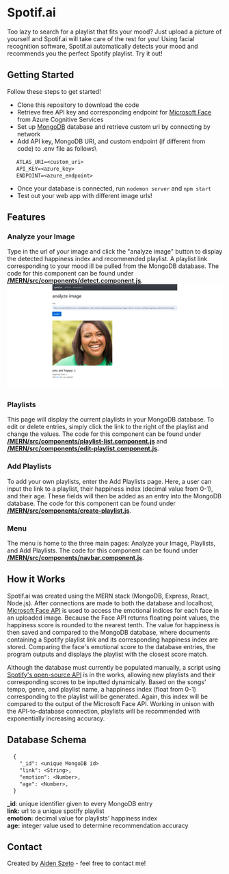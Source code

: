 # Spotif.ai
Too lazy to search for a playlist that fits your mood? Just upload a picture of yourself and Spotif.ai will take care of the rest for you! Using facial recognition software, 
Spotif.ai automatically detects your mood and recommends you the perfect Spotify playlist. Try it out!

## Getting Started
Follow these steps to get started!
- Clone this repository to download the code
- Retrieve free API key and corresponding endpoint for [Microsoft Face](https://azure.microsoft.com/en-us/services/cognitive-services/face/) from Azure Cognitive Services
- Set up [MongoDB](https://www.mongodb.com/) database and retrieve custom uri by connecting by network
- Add API key, MongoDB URI, and custom endpoint (if different from code) to .env file as follows\
 ```
    ATLAS_URI=<custom_uri>
    API_KEY=<azure_key>
    ENDPOINT=<azure_endpoint>
 ```
- Once your database is connected, run ``nodemon server`` and ``npm start``
- Test out your web app with different image urls!

## Features
### Analyze your Image
Type in the url of your image and click the "analyze image" button to display the detected happiness index and recommended playlist. A playlist link corresponding to your mood ill be pulled from the MongoDB database. The code for this component can be found under [**/MERN/src/components/detect.component.js**](https://github.com/aidenszeto/Spotif.ai/blob/master/MERN/src/components/detect.component.js).
![Analyze your Image](https://github.com/aidenszeto/Spotif.ai/blob/master/Screenshots/Annotation%202020-08-08%20205340.png)
### Playlists
This page will display the current playlists in your MongoDB database. To edit or delete entries, simply click the link to the right of the playlist and change the values. The code for this component can be found under [**/MERN/src/components/playlist-list.component.js**](https://github.com/aidenszeto/Spotif.ai/blob/master/MERN/src/components/playlist-list.component.js) and [**/MERN/src/components/edit-playlist.component.js**](https://github.com/aidenszeto/Spotif.ai/blob/master/MERN/src/components/edit-list.component.js).
### Add Playlists
To add your own playlists, enter the Add Playlists page. Here, a user can input the link to a playlist, their happiness index (decimal value from 0-1), and their age. These fields will then be added as an entry into the MongoDB database. The code for this component can be found under [**/MERN/src/components/create-playlist.js**](https://github.com/aidenszeto/Spotif.ai/blob/master/MERN/src/components/create-playlist.component.js).
### Menu
The menu is home to the three main pages: Analyze your Image, Playlists, and Add Playlists. The code for this component can be found under [**/MERN/src/components/navbar.component.js**](https://github.com/aidenszeto/Spotif.ai/blob/master/MERN/src/components/navbar.component.js).

## How it Works
Spotif.ai was created using the MERN stack (MongoDB, Express, React, Node.js). After connections are made to both the database and localhost, [Microsoft Face API](https://azure.microsoft.com/en-us/services/cognitive-services/face/) is used to access the emotional indices for each face in an uploaded image. Because the Face API returns floating point values, the happiness score is rounded to the nearest tenth. The value for happiness is then saved and compared to the MongoDB database, where documents containing a Spotify playlist link and its corresponding happiness index are stored. Comparing the face's emotional score to the database entries, the program outputs and displays the playlist with the closest score match.

Although the database must currently be populated manually, a script using [Spotify's open-source API](https://developer.spotify.com/documentation/web-api/) is in the works, allowing new playlists and their corresponding scores to be inputted dynamically. Based on the songs' tempo, genre, and playlist name, a happiness index (float from 0-1) corresponding to the playlist will be generated. Again, this index will be compared to the output of the Microsoft Face API. Working in unison with the API-to-database connection, playlists will be recommended with exponentially increasing accuracy.

## Database Schema
```
  {
    "_id": <unique MongoDB id>
    "link": <String>,
    "emotion": <Number>,
    "age": <Number>,
  }
```
**_id**: unique identifier given to every MongoDB entry\
**link:** url to a unique spotify playlist\
**emotion:** decimal value for playlists' happiness index\
**age:** integer value used to determine recommendation accuracy

## Contact
Created by [Aiden Szeto](https://www.linkedin.com/in/aidenszeto/) - feel free to contact me!
